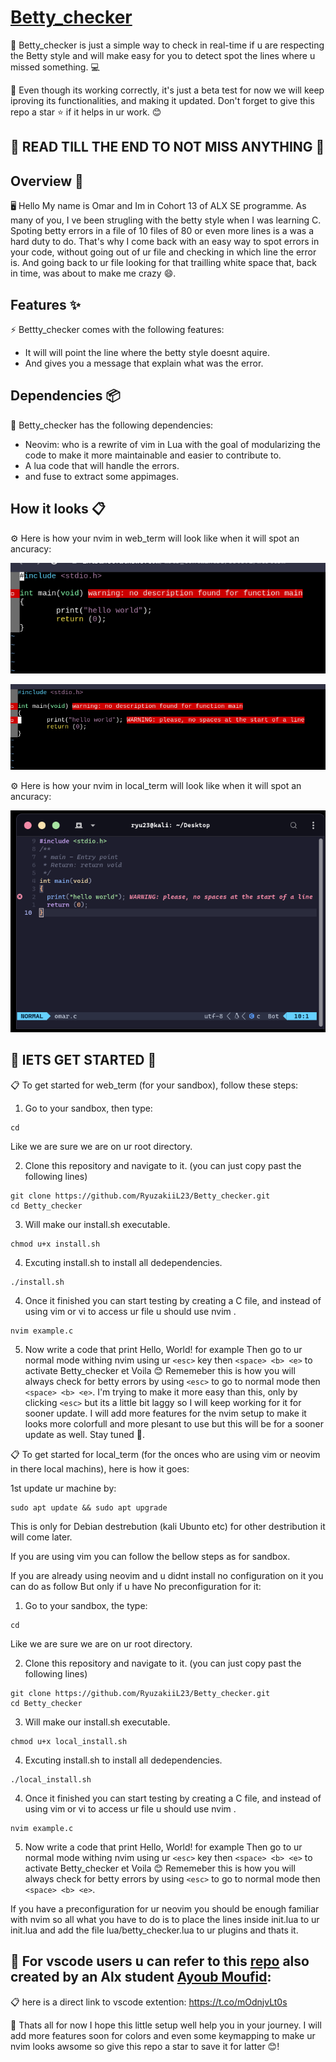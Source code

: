 # [Betty_checker](https://github.com/RyuzakiiL23/Betty_checker/tree/main)

🐚 Betty_checker is just a simple way to check in real-time if u are respecting the Betty style and will make easy for you to detect spot the lines where u missed something. 💻

:seedling: Even though its working correctly, it's just a beta test for now we will keep iproving its functionalities, and making it updated. Don't forget to give this repo a star :star: if it helps in ur work. 😊

## :loudspeaker: READ TILL THE END TO NOT MISS ANYTHING :loudspeaker:

## Overview 📝

🖥️ Hello My name is Omar and Im in Cohort 13 of ALX SE programme. As many of you, I ve been strugling with the betty style when I was learning C. Spoting betty errors in a file of 10 files of 80 or even more lines is a was a hard duty to do. That's why I come back with an easy way to spot errors in your code, without going out of ur file and checking in which line the error is. And going back to ur file looking for that trailling white space that, back in time, was about to make me crazy :smile:.


## Features ✨

⚡️ Bettty_checker comes with the following features:

- It will will point the line where the betty style doesnt aquire.
- And gives you a message that explain what was the error.

## Dependencies 📦

🔧 Betty_checker has the following dependencies:

- Neovim: who is a rewrite of vim in Lua with the goal of modularizing the code to make it more maintainable and easier to contribute to.
- A lua code that will handle the errors.
- and fuse to extract some appimages.

## How it looks 📋

⚙️ Here is how your nvim in web_term will look like when it will spot an ancuracy:

![title](img/web_term1.png)

![title](img/web_term2.png)

⚙️ Here is how your nvim in local_term will look like when it will spot an ancuracy:

![title](img/local_term.png)

## 🚀 lETS GET STARTED 🚀

📋 To get started for web_term (for your sandbox), follow these steps:

1. Go to your sandbox, then type:
```
cd
```
Like we are sure we are on ur root directory.

2. Clone this repository and navigate to it. (you can just copy past the following lines)

```
git clone https://github.com/RyuzakiiL23/Betty_checker.git
cd Betty_checker
```

3. Will make our install.sh executable.

```
chmod u+x install.sh
```

4. Excuting install.sh to install all dedependencies.

```
./install.sh
```

4. Once it finished you can start testing by creating a C file, and instead of using vim or vi to access ur file u should use nvim  .

```
nvim example.c
```

5. Now write a code that print Hello, World! for example Then go to ur normal mode withing nvim using ur ```<esc>``` key then ```<space> <b> <e>``` to activate Betty_checker et Voila :blush:
Rememeber this is how you will always check for betty errors by using ```<esc>``` to go to normal mode then ```<space> <b> <e>```.
I'm trying to make it more easy than this, only by clicking ```<esc>``` but its a little bit laggy so I will keep working for it for sooner update.
I will add more features for the nvim setup to make it looks more colorfull and more plesant to use but this will be for a sooner update as well.
Stay tuned :pray:.

📋 To get started for local_term (for the onces who are using vim or neovim in there local machins), here is how it goes:

1st update ur machine by:

```
sudo apt update && sudo apt upgrade
```

This is only for Debian destrebution (kali Ubunto etc) for other destribution it will come later.

If you are using vim you can follow the bellow steps as for sandbox.

If you are already using neovim and u didnt install no configuration on it you can do as follow But only if u have No preconfiguration for it:

1. Go to your sandbox, the type:
```
cd
```
Like we are sure we are on ur root directory.

2. Clone this repository and navigate to it. (you can just copy past the following lines)

```
git clone https://github.com/RyuzakiiL23/Betty_checker.git
cd Betty_checker
```

3. Will make our install.sh executable.

```
chmod u+x local_install.sh
```

4. Excuting install.sh to install all dedependencies.

```
./local_install.sh
```

4. Once it finished you can start testing by creating a C file, and instead of using vim or vi to access ur file u should use nvim  .

```
nvim example.c
```

5. Now write a code that print Hello, World! for example Then go to ur normal mode withing nvim using ur ```<esc>``` key then ```<space> <b> <e>``` to activate Betty_checker et Voila :blush:
Rememeber this is how you will always check for betty errors by using ```<esc>``` to go to normal mode then ```<space> <b> <e>```.

If you have a preconfiguration for ur neovim you should be enough familiar with nvim so all what you have to do is to place the lines inside init.lua to ur init.lua and add the file lua/betty_checker.lua to ur plugins and thats it.

## 🤝 For vscode users u can refer to this [repo](https://github.com/moufidayoub11/betty-extension) also created by an Alx student [Ayoub Moufid](https://github.com/moufidayoub11):

📋 here is a direct link to vscode extention: https://t.co/mOdnjvLt0s 


🎉 Thats all for now I hope this little setup well help you in your journey. I will add more features soon for colors and even some keymapping to make ur nvim looks awsome so give this repo a star to save it for latter 😊!
